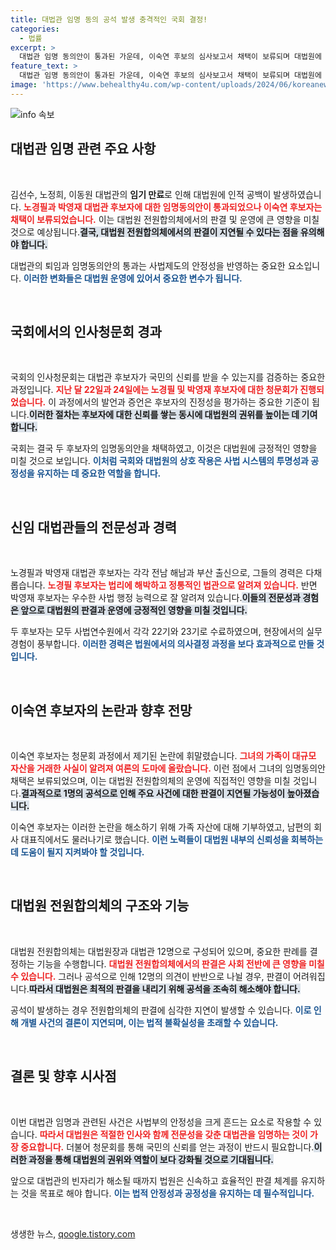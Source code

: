 ```yaml
---
title: 대법관 임명 동의 공석 발생 충격적인 국회 결정!
categories:
  - 법률
excerpt: >
  대법관 임명 동의안이 통과된 가운데, 이숙연 후보의 심사보고서 채택이 보류되며 대법원에 1명 공석이 발생했다. 이로 인해 전원합의체의 선고가 당분간 미뤄질 전망이다. 특히 이 후보자는 논란의 중심에 서 있어 향후 논의가 주목된다.
feature_text: >
  대법관 임명 동의안이 통과된 가운데, 이숙연 후보의 심사보고서 채택이 보류되며 대법원에 1명 공석이 발생했다. 이로 인해 전원합의체의 선고가 당분간 미뤄질 전망이다. 특히 이 후보자는 논란의 중심에 서 있어 향후 논의가 주목된다.
image: 'https://www.behealthy4u.com/wp-content/uploads/2024/06/koreanews.jpg'
---
```


<p><img src="https://www.behealthy4u.com/wp-content/uploads/2024/06/koreanews.jpg" alt="info 속보" /></p>

<h2 data-ke-size="size26">대법관 임명 관련 주요 사항</h2>

<p data-ke-size="size16">&nbsp;</p>

<p>김선수, 노정희, 이동원 대법관의 <b>임기 만료</b>로 인해 대법원에 인적 공백이 발생하였습니다. <b><span style="color: #ee2323;">노경필과 박영재 대법관 후보자에 대한 임명동의안이 통과되었으나 이숙연 후보자는 채택이 보류되었습니다.</span></b> 이는 대법원 전원합의체에서의 판결 및 운영에 큰 영향을 미칠 것으로 예상됩니다.<b><span style="background-color: #21538527;">결국, 대법원 전원합의체에서의 판결이 지연될 수 있다는 점을 유의해야 합니다.</span></b> </p>

<p>대법관의 퇴임과 임명동의안의 통과는 사법제도의 안정성을 반영하는 중요한 요소입니다. <b><span style="color: #1a5490;">이러한 변화들은 대법원 운영에 있어서 중요한 변수가 됩니다.</span></b> </p>

<p data-ke-size="size16">&nbsp;</p>

<h2 data-ke-size="size26">국회에서의 인사청문회 경과</h2>

<p data-ke-size="size16">&nbsp;</p>

<p>국회의 인사청문회는 대법관 후보자가 국민의 신뢰를 받을 수 있는지를 검증하는 중요한 과정입니다. <b><span style="color: #ee2323;">지난 달 22일과 24일에는 노경필 및 박영재 후보자에 대한 청문회가 진행되었습니다.</span></b> 이 과정에서의 발언과 증언은 후보자의 진정성을 평가하는 중요한 기준이 됩니다.<b><span style="background-color: #21538527;">이러한 절차는 후보자에 대한 신뢰를 쌓는 동시에 대법원의 권위를 높이는 데 기여합니다.</span></b></p>

<p>국회는 결국 두 후보자의 임명동의안을 채택하였고, 이것은 대법원에 긍정적인 영향을 미칠 것으로 보입니다. <b><span style="color: #1a5490;">이처럼 국회와 대법원의 상호 작용은 사법 시스템의 투명성과 공정성을 유지하는 데 중요한 역할을 합니다.</span></b> </p>

<p data-ke-size="size16">&nbsp;</p>

<h2 data-ke-size="size26">신임 대법관들의 전문성과 경력</h2>

<p data-ke-size="size16">&nbsp;</p>

<p>노경필과 박영재 대법관 후보자는 각각 전남 해남과 부산 출신으로, 그들의 경력은 다채롭습니다. <b><span style="color: #ee2323;">노경필 후보자는 법리에 해박하고 정통적인 법관으로 알려져 있습니다.</span></b> 반면 박영재 후보자는 우수한 사법 행정 능력으로 잘 알려져 있습니다.<b><span style="background-color: #21538527;">이들의 전문성과 경험은 앞으로 대법원의 판결과 운영에 긍정적인 영향을 미칠 것입니다.</span></b></p>

<p>두 후보자는 모두 사법연수원에서 각각 22기와 23기로 수료하였으며, 현장에서의 실무 경험이 풍부합니다. <b><span style="color: #1a5490;">이러한 경력은 법원에서의 의사결정 과정을 보다 효과적으로 만들 것입니다.</span></b> </p>

<p data-ke-size="size16">&nbsp;</p>

<h2 data-ke-size="size26">이숙연 후보자의 논란과 향후 전망</h2>

<p data-ke-size="size16">&nbsp;</p>

<p>이숙연 후보자는 청문회 과정에서 제기된 논란에 휘말렸습니다. <b><span style="color: #ee2323;">그녀의 가족이 대규모 자산을 거래한 사실이 알려져 여론의 도마에 올랐습니다.</span></b> 이런 점에서 그녀의 임명동의안 채택은 보류되었으며, 이는 대법원 전원합의체의 운영에 직접적인 영향을 미칠 것입니다.<b><span style="background-color: #21538527;">결과적으로 1명의 공석으로 인해 주요 사건에 대한 판결이 지연될 가능성이 높아졌습니다.</span></b></p>

<p>이숙연 후보자는 이러한 논란을 해소하기 위해 가족 자산에 대해 기부하였고, 남편의 회사 대표직에서도 물러나기로 했습니다. <b><span style="color: #1a5490;">이런 노력들이 대법원 내부의 신뢰성을 회복하는 데 도움이 될지 지켜봐야 할 것입니다.</span></b></p>

<p data-ke-size="size16">&nbsp;</p>

<h2 data-ke-size="size26">대법원 전원합의체의 구조와 기능</h2>

<p data-ke-size="size16">&nbsp;</p>

<p>대법원 전원합의체는 대법원장과 대법관 12명으로 구성되어 있으며, 중요한 판례를 결정하는 기능을 수행합니다. <b><span style="color: #ee2323;">대법원 전원합의체에서의 판결은 사회 전반에 큰 영향을 미칠 수 있습니다.</span></b> 그러나 공석으로 인해 12명의 의견이 반반으로 나뉠 경우, 판결이 어려워집니다.<b><span style="background-color: #21538527;">따라서 대법원은 최적의 판결을 내리기 위해 공석을 조속히 해소해야 합니다.</span></b> </p>

<p>공석이 발생하는 경우 전원합의체의 판결에 심각한 지연이 발생할 수 있습니다. <b><span style="color: #1a5490;">이로 인해 개별 사건의 결론이 지연되며, 이는 법적 불확실성을 초래할 수 있습니다.</span></b></p>

<p data-ke-size="size16">&nbsp;</p>

<h2 data-ke-size="size26">결론 및 향후 시사점</h2>

<p data-ke-size="size16">&nbsp;</p>

<p>이번 대법관 임명과 관련된 사건은 사법부의 안정성을 크게 흔드는 요소로 작용할 수 있습니다. <b><span style="color: #ee2323;">따라서 대법원은 적절한 인사와 함께 전문성을 갖춘 대법관을 임명하는 것이 가장 중요합니다.</span></b> 더불어 청문회를 통해 국민의 신뢰를 얻는 과정이 반드시 필요합니다.<b><span style="background-color: #21538527;">이러한 과정을 통해 대법원의 권위와 역할이 보다 강화될 것으로 기대됩니다.</span></b> </p>

<p>앞으로 대법관의 빈자리가 해소될 때까지 법원은 신속하고 효율적인 판결 체계를 유지하는 것을 목표로 해야 합니다. <b><span style="color: #1a5490;">이는 법적 안정성과 공정성을 유지하는 데 필수적입니다.</span></b> </p>

<p data-ke-size="size16">&nbsp;</p>
생생한 뉴스, <a href="https://qoogle.tistory.com" rel="dofollow">qoogle.tistory.com</a>


